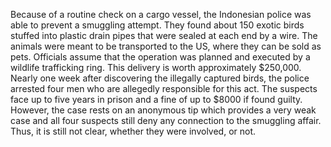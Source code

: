 Because of a routine check on a cargo vessel, the Indonesian police was able to prevent a smuggling attempt. They found about 150 exotic birds stuffed into plastic drain pipes that were sealed at each end by a wire. The animals were meant to be transported to the US, where they can be sold as pets. Officials assume that the operation was planned and executed by a wildlife trafficking ring. This delivery is worth approximately $250,000. Nearly one week after discovering the illegally captured birds, the police arrested four men who are allegedly responsible for this act. The suspects face up to five years in prison and a fine of up to $8000 if found guilty. 
However, the case rests on an anonymous tip which provides a very weak case and all four suspects still deny any connection to the smuggling affair. Thus, it is still not clear, whether they were involved, or not.
